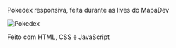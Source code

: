 Pokedex responsiva, feita durante as lives do MapaDev

<img src="src/imagens/pokedex.gif" alt="Pokedex">

Feito com HTML, CSS e JavaScript

